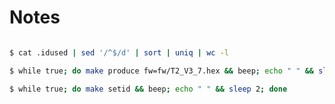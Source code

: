 
Notes
======


```bash

$ cat .idused | sed '/^$/d' | sort | uniq | wc -l

```


```bash
$ while true; do make produce fw=fw/T2_V3_7.hex && beep; echo " " && sleep 4; done

$ while true; do make setid && beep; echo " " && sleep 2; done

```

